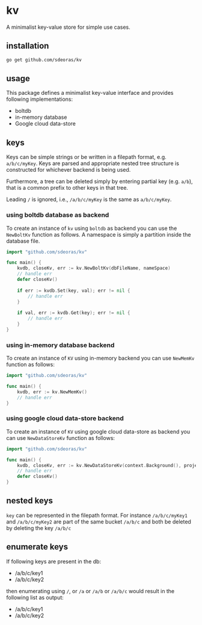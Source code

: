 # kv
A minimalist key-value store for simple use cases.

## installation
```bash
go get github.com/sdeoras/kv
```

## usage
This package defines a minimalist key-value interface and provides following implementations:
* boltdb
* in-memory database
* Google cloud data-store

## keys
Keys can be simple strings or be written in a filepath format, e.g. `a/b/c/myKey`. Keys are parsed
and appropriate nested tree structure is constructed for whichever backend is being used.

Furthermore, a tree can be deleted simply by entering partial key (e.g. `a/b`), that is a common
prefix to other keys in that tree.

Leading `/` is ignored, i.e., `/a/b/c/myKey` is the same as `a/b/c/myKey`.

### using boltdb database as backend
To create an instance of `kv` using `boltdb` as
backend you can use the `NewBoltKv` function as follows. A namespace is
simply a partition inside the database file.
```go
import "github.com/sdeoras/kv"

func main() {
	kvdb, closeKv, err := kv.NewBoltKv(dbFileName, nameSpace)
	// handle err
	defer closeKv()
	
	if err := kvdb.Set(key, val); err != nil {
		// handle err
	}
	
	if val, err := kvdb.Get(key); err != nil {
		// handle err
	}
}
``` 

### using in-memory database backend
To create an instance of `KV` using in-memory backend you can use
`NewMemKv` function as follows:
```go
import "github.com/sdeoras/kv"

func main() {
	kvdb, err := kv.NewMemKv()
	// handle err
}
``` 

### using google cloud data-store backend
To create an instance of `KV` using google cloud data-store as backend you can use
`NewDataStoreKv` function as follows:
```go
import "github.com/sdeoras/kv"

func main() {
	kvdb, closeKv, err := kv.NewDataStoreKv(context.Background(), projectID, nameSpace)
	// handle err
	defer closeKv()
}
``` 

## nested keys
`key` can be represented in the filepath format. For instance
`/a/b/c/myKey1` and `/a/b/c/myKey2` are part of the same bucket
`/a/b/c` and both be deleted by deleting the key `/a/b/c`

## enumerate keys
If following keys are present in the db:
* /a/b/c/key1
* /a/b/c/key2

then enumerating using `/`, or `/a` or `/a/b` or `/a/b/c` would
result in the following list as output:
* /a/b/c/key1
* /a/b/c/key2